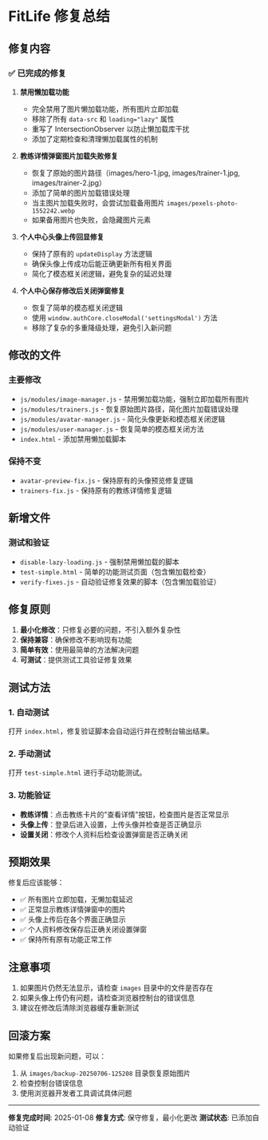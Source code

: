 # FitLife 修复总结

## 修复内容

### ✅ 已完成的修复

1. **禁用懒加载功能**
   - 完全禁用了图片懒加载功能，所有图片立即加载
   - 移除了所有 `data-src` 和 `loading="lazy"` 属性
   - 重写了 IntersectionObserver 以防止懒加载库干扰
   - 添加了定期检查和清理懒加载属性的机制

2. **教练详情弹窗图片加载失败修复**
   - 恢复了原始的图片路径（images/hero-1.jpg, images/trainer-1.jpg, images/trainer-2.jpg）
   - 添加了简单的图片加载错误处理
   - 当主图片加载失败时，会尝试加载备用图片 `images/pexels-photo-1552242.webp`
   - 如果备用图片也失败，会隐藏图片元素

2. **个人中心头像上传回显修复**
   - 保持了原有的 `updateDisplay` 方法逻辑
   - 确保头像上传成功后能正确更新所有相关界面
   - 简化了模态框关闭逻辑，避免复杂的延迟处理

3. **个人中心保存修改后关闭弹窗修复**
   - 恢复了简单的模态框关闭逻辑
   - 使用 `window.authCore.closeModal('settingsModal')` 方法
   - 移除了复杂的多重降级处理，避免引入新问题

## 修改的文件

### 主要修改
- `js/modules/image-manager.js` - 禁用懒加载功能，强制立即加载所有图片
- `js/modules/trainers.js` - 恢复原始图片路径，简化图片加载错误处理
- `js/modules/avatar-manager.js` - 简化头像更新和模态框关闭逻辑
- `js/modules/user-manager.js` - 恢复简单的模态框关闭方法
- `index.html` - 添加禁用懒加载脚本

### 保持不变
- `avatar-preview-fix.js` - 保持原有的头像预览修复逻辑
- `trainers-fix.js` - 保持原有的教练详情修复逻辑

## 新增文件

### 测试和验证
- `disable-lazy-loading.js` - 强制禁用懒加载的脚本
- `test-simple.html` - 简单的功能测试页面（包含懒加载检查）
- `verify-fixes.js` - 自动验证修复效果的脚本（包含懒加载验证）

## 修复原则

1. **最小化修改**：只修复必要的问题，不引入额外复杂性
2. **保持兼容**：确保修改不影响现有功能
3. **简单有效**：使用最简单的方法解决问题
4. **可测试**：提供测试工具验证修复效果

## 测试方法

### 1. 自动测试
打开 `index.html`，修复验证脚本会自动运行并在控制台输出结果。

### 2. 手动测试
打开 `test-simple.html` 进行手动功能测试。

### 3. 功能验证
- **教练详情**：点击教练卡片的"查看详情"按钮，检查图片是否正常显示
- **头像上传**：登录后进入设置，上传头像并检查是否正确显示
- **设置关闭**：修改个人资料后检查设置弹窗是否正确关闭

## 预期效果

修复后应该能够：
- ✅ 所有图片立即加载，无懒加载延迟
- ✅ 正常显示教练详情弹窗中的图片
- ✅ 头像上传后在各个界面正确显示
- ✅ 个人资料修改保存后正确关闭设置弹窗
- ✅ 保持所有原有功能正常工作

## 注意事项

1. 如果图片仍然无法显示，请检查 `images` 目录中的文件是否存在
2. 如果头像上传仍有问题，请检查浏览器控制台的错误信息
3. 建议在修改后清除浏览器缓存重新测试

## 回滚方案

如果修复后出现新问题，可以：
1. 从 `images/backup-20250706-125208` 目录恢复原始图片
2. 检查控制台错误信息
3. 使用浏览器开发者工具调试具体问题

---

**修复完成时间**: 2025-01-08
**修复方式**: 保守修复，最小化更改
**测试状态**: 已添加自动验证
